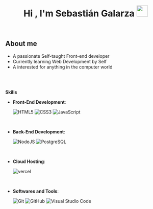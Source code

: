 
<h1 align="center"><b>Hi , I'm Sebastián Galarza </b><img src="https://media.giphy.com/media/hvRJCLFzcasrR4ia7z/giphy.gif" width="35"></h1>

<br>

	
##  **About me**


- A passionate Self-taught Front-end developer
- Currently learning Web Development by Self
- A interested for anything in the computer world

<br><br>


<b> Skills</b>
<br>

<p align="center"> 
    
- **Front-End Development**:

   ![HTML5](https://badgen.net/badge/HTML/HTML/orange?icon=HTML)
   ![CSS3](https://badgen.net/badge/CSS/CSS/blue?icon=css)
   ![JavaScript](https://badgen.net/badge/JS/JavaScript/yellow?icon=js)

<br>

- **Back-End Development**:

   ![NodeJS](https://badgen.net/badge/NJS/NodeJS/green?icon=nodejs)
   ![PostgreSQL](https://badgen.net/badge/SQL/PostgreSQL/blue?icon=sql)
   
<br>

- **Cloud Hosting**:

  ![vercel](https://badgen.net/badge/V/Vercel/purple?icon=vercel)

<br>

- **Softwares and Tools**:

    ![Git](https://badgen.net/badge/G/GIt/orange?icon=git)
    ![GitHub](https://badgen.net/badge/G/Github/grey?icon=github)
    ![Visual Studio Code](https://badgen.net/badge/VSCode/VisualStudioCode/blue?icon=vscode)

<br>


</p>

